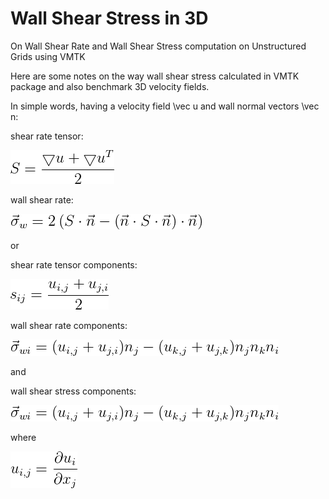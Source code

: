# Wall Shear Stress in 3D
On Wall Shear Rate and Wall Shear Stress computation on Unstructured Grids using VMTK

Here are some notes on the way wall shear stress calculated in VMTK package and also benchmark 3D velocity fields.

In simple words, having a velocity field \vec u and wall normal vectors \vec n:

shear rate tensor:

![](images/strain_tensor.png)

wall shear rate:

![](images/wall_shear_rate.png)

or 

shear rate tensor components:

![](images/strain_tensor_components.png)

wall shear rate components:

![](images/wall_shear_rate_components.png)

and

wall shear stress components:

![](images/wall_shear_rate_components.png)

where

![](images/velocity_gradient.png)
